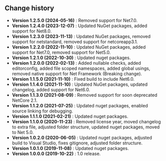 Change history
--------------

* **Version 1.2.5.0 (2024-05-16)** : Removed support for Net7.0.
* **Version 1.2.4.0 (2023-12-07)** : Updated NuGet packages, added support for Net8.0.
* **Version 1.2.3.0 (2023-11-13)** : Updated NuGet packages, removed support for netstandard, removed support for netcoreapp3.1.
* **Version 1.2.2.0 (2022-11-10)** : Updated NuGet packages, added support for Net7.0, removed support for Net5.0.
* **Version 1.2.1.0 (2022-10-30)** : Updated nuget packages.
* **Version 1.2.0.0 (2022-02-13)** : Added nullable checks, added editorconfig, added file scoped namespaces, added global usings, removed native support for Net Framework (Breaking change).
* **Version 1.1.5.0 (2021-11-10)** : Fixed build to include Net6.0.
* **Version 1.1.4.0 (2021-11-10)** : Updated NuGet packages, updated changelog, added support for Net6.0.
* **Version 1.1.3.0 (2021-08-09)** : Removed support for soon deprecated NetCore 2.1.
* **Version 1.1.2.0 (2021-07-25)** : Updated nuget packages, enabled source linking for debugging.
* **Version 1.1.1.0 (2021-02-21)** : Updated nuget packages.
* **Version 1.1.0.0 (2020-11-23)** : Removed license year, moved changelog to extra file, adjusted folder structure, updated nuget packages, moved to Net 5.0.
* **Version 1.0.2.0 (2020-06-05)** : Updated nuget packages, adjusted build to Visual Studio, fixes gitignore, adjusted folder structure.
* **Version 1.0.1.0 (2019-11-08)** : Updated nuget packages.
* **Version 1.0.0.0 (2019-10-22)** : 1.0 release.